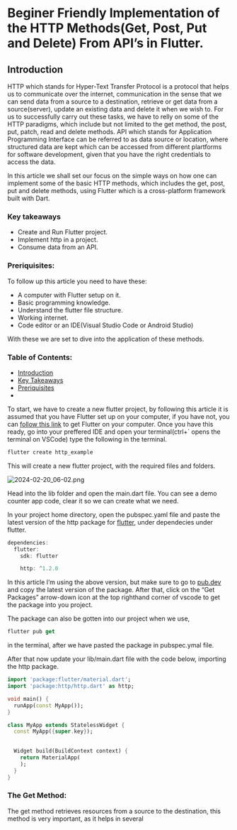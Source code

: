 # Beginer Friendly  Implementation of the HTTP Methods(Get, Post, Put and Delete) From API’s in Flutter.

## **Introduction**

HTTP which stands for Hyper-Text Transfer Protocol is a protocol that helps us to communicate over the internet, communication in the sense that we can send data from a source to a destination, retrieve or get data from a source(server), update an existing data and delete it when we wish to. For us to successfully carry out these tasks, we have to relly on some of the HTTP paradigms, which include but not limited to the get method, the post, put, patch, read and delete methods. API which stands for Application Programming Interface can be referred to as data source or location, where structured data are kept which can be accessed from different plartforms for software development, given that you have the right credentials to access the data.

In this article we shall set our focus on the simple ways on how one can implement some of the basic HTTP methods, which includes the get, post, put and delete methods, using Flutter which is a cross-platform framework built with Dart.

### Key takeaways

- Create and Run Flutter project.
- Implement http in a project.
- Consume data from an API.

### Preriquisites:

To follow up this article you need to have these:

- A computer with Flutter setup on it.
- Basic programming knowledge.
- Understand the flutter file structure.
- Working internet.
- Code editor or an IDE(Visual Studio Code or Android Studio)

With these we are set to dive into the application of these methods.

### Table of Contents:

- [Introduction](https://www.notion.so/Beginer-Friendly-Implementation-of-the-HTTP-Methods-Get-Post-Put-and-Delete-From-API-s-in-Flutte-b30582e9201d475e8d9e5bc0207a6894?pvs=21)
- [Key Takeaways](https://www.notion.so/Beginer-Friendly-Implementation-of-the-HTTP-Methods-Get-Post-Put-and-Delete-From-API-s-in-Flutte-b30582e9201d475e8d9e5bc0207a6894?pvs=21)
- [Preriquisites](https://www.notion.so/Beginer-Friendly-Implementation-of-the-HTTP-Methods-Get-Post-Put-and-Delete-From-API-s-in-Flutte-b30582e9201d475e8d9e5bc0207a6894?pvs=21)
- 

To start, we have to create a new flutter project, by following this article it is assumed that you have Flutter set up on your computer, if you have not, you can [follow this link](https://www.flutter.dev) to get Flutter on your computer. Once you have this ready, go into your preffered IDE and open your terminal(ctrl+` opens the terminal on VSCode) type the following in the terminal.

```dart
flutter create http_example
```

This will create a new flutter project, with the required files and folders.

![2024-02-20_06-02.png](https://prod-files-secure.s3.us-west-2.amazonaws.com/f4d89012-b551-4a73-83b8-de61178696e8/dda2f2be-ca5f-45af-b428-0c1fab2bd105/2024-02-20_06-02.png)

Head into the lib folder and open the main.dart file. You can see a demo counter app code, clear it so we can create what we need.

In your project home directory, open the pubspec.yaml file and paste the latest version of the http package for [flutter](http://pub.dev), under dependecies under flutter.

```dart
dependencies:
  flutter:
    sdk: flutter

	http: ^1.2.0
```

In this article I’m using the above version, but make sure to go to [pub.dev](https://www.pub.dev) and copy the latest version of the package. After that, click on the “Get Packages” arrow-down icon at the top righthand corner of vscode to get the package into you project.

The package can also be gotten into our project when we use,

```dart
flutter pub get
```

in the terminal, after we have pasted the package in pubspec.ymal file.

After that now update your lib/main.dart file with the code below, importing the http package.

```dart
import 'package:flutter/material.dart';
import 'package:http/http.dart' as http;

void main() {
  runApp(const MyApp());
}

class MyApp extends StatelessWidget {
  const MyApp({super.key});

  
  Widget build(BuildContext context) {
    return MaterialApp(
    );
  }
}
```

### The Get Method:

The get method retrieves resources from a source to the destination, this method is very important, as it helps in several